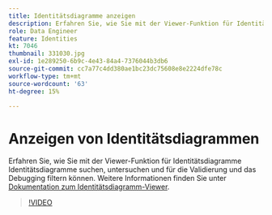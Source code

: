 ```yaml
---
title: Identitätsdiagramme anzeigen
description: Erfahren Sie, wie Sie mit der Viewer-Funktion für Identitätsdiagramme Identitätsdiagramme suchen, untersuchen und für die Validierung und das Debugging filtern können.
role: Data Engineer
feature: Identities
kt: 7046
thumbnail: 331030.jpg
exl-id: 1e289250-6b9c-4e43-84a4-7376044b3db6
source-git-commit: cc7a77c4dd380ae1bc23dc75608e8e2224dfe78c
workflow-type: tm+mt
source-wordcount: '63'
ht-degree: 15%

---
```


# Anzeigen von Identitätsdiagrammen

Erfahren Sie, wie Sie mit der Viewer-Funktion für Identitätsdiagramme Identitätsdiagramme suchen, untersuchen und für die Validierung und das Debugging filtern können. Weitere Informationen finden Sie unter [Dokumentation zum Identitätsdiagramm-Viewer](https://experienceleague.adobe.com/docs/experience-platform/identity/ui/identity-graph-viewer.html?lang=de).

>[!VIDEO](https://video.tv.adobe.com/v/331030?quality=12&learn=on)


